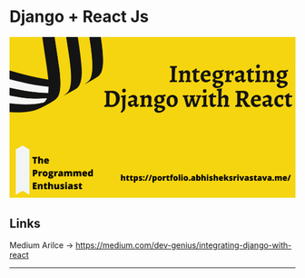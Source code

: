 # Django + React Js


<img src="./cover.png"/>

## Links

Medium Arilce -> <a href="https://medium.com/dev-genius/integrating-django-with-react-ff596e764bdc">https://medium.com/dev-genius/integrating-django-with-react<a/>
  
  ***
